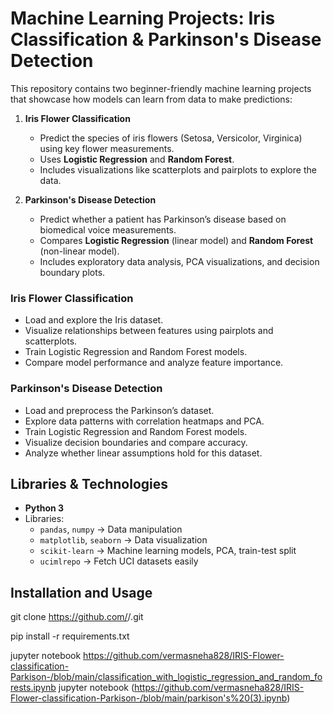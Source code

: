 # Machine Learning Projects: Iris Classification & Parkinson's Disease Detection

This repository contains two beginner-friendly machine learning projects that showcase how models can learn from data to make predictions:

1. **Iris Flower Classification**  
   - Predict the species of iris flowers (Setosa, Versicolor, Virginica) using key flower measurements.  
   - Uses **Logistic Regression** and **Random Forest**.  
   - Includes visualizations like scatterplots and pairplots to explore the data.

2. **Parkinson's Disease Detection**  
   - Predict whether a patient has Parkinson’s disease based on biomedical voice measurements.  
   - Compares **Logistic Regression** (linear model) and **Random Forest** (non-linear model).  
   - Includes exploratory data analysis, PCA visualizations, and decision boundary plots.


### Iris Flower Classification
- Load and explore the Iris dataset.  
- Visualize relationships between features using pairplots and scatterplots.  
- Train Logistic Regression and Random Forest models.  
- Compare model performance and analyze feature importance.

### Parkinson's Disease Detection
- Load and preprocess the Parkinson’s dataset.  
- Explore data patterns with correlation heatmaps and PCA.  
- Train Logistic Regression and Random Forest models.  
- Visualize decision boundaries and compare accuracy.  
- Analyze whether linear assumptions hold for this dataset.



## Libraries & Technologies
- **Python 3**  
- Libraries:
  - `pandas`, `numpy` → Data manipulation  
  - `matplotlib`, `seaborn` → Data visualization  
  - `scikit-learn` → Machine learning models, PCA, train-test split  
  - `ucimlrepo` → Fetch UCI datasets easily 


## Installation and Usage 

git clone https://github.com/<vermasneha828>/<IRIS-Flower-classification-Parkison->.git

pip install -r requirements.txt

jupyter notebook https://github.com/vermasneha828/IRIS-Flower-classification-Parkison-/blob/main/classification_with_logistic_regression_and_random_forests.ipynb
jupyter notebook (https://github.com/vermasneha828/IRIS-Flower-classification-Parkison-/blob/main/parkison's%20(3).ipynb)


